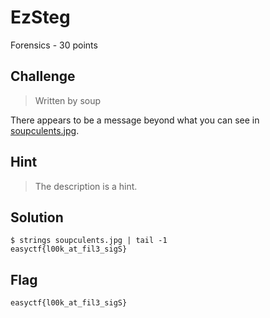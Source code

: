 # EzSteg
Forensics - 30 points

## Challenge 
> Written by soup

There appears to be a message beyond what you can see in [soupculents.jpg](soupculents.jpg).

## Hint
> The description is a hint.

## Solution

	$ strings soupculents.jpg | tail -1
	easyctf{l00k_at_fil3_sigS}


## Flag
`easyctf{l00k_at_fil3_sigS}`